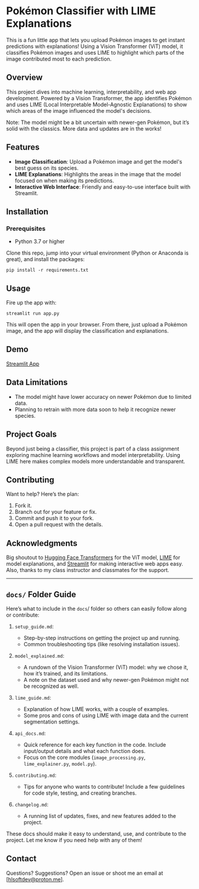 # Pokémon Classifier with LIME Explanations

This is a fun little app that lets you upload Pokémon images to get instant predictions with explanations! Using a Vision Transformer (ViT) model, it classifies Pokémon images and uses LIME to highlight which parts of the image contributed most to each prediction.

## Overview

This project dives into machine learning, interpretability, and web app development. Powered by a Vision Transformer, the app identifies Pokémon and uses LIME (Local Interpretable Model-Agnostic Explanations) to show which areas of the image influenced the model's decisions.

Note: The model might be a bit uncertain with newer-gen Pokémon, but it’s solid with the classics. More data and updates are in the works!

## Features

- **Image Classification**: Upload a Pokémon image and get the model's best guess on its species.
- **LIME Explanations**: Highlights the areas in the image that the model focused on when making its predictions.
- **Interactive Web Interface**: Friendly and easy-to-use interface built with Streamlit.

## Installation

### Prerequisites

- Python 3.7 or higher

Clone this repo, jump into your virtual environment (Python or Anaconda is great), and install the packages:

```pip install -r requirements.txt```

## Usage

Fire up the app with:

```streamlit run app.py```

This will open the app in your browser. From there, just upload a Pokémon image, and the app will display the classification and explanations.

## Demo

[Streamlit App](https://pokemon-classifier.streamlit.app/)

## Data Limitations

- The model might have lower accuracy on newer Pokémon due to limited data.
- Planning to retrain with more data soon to help it recognize newer species.

## Project Goals

Beyond just being a classifier, this project is part of a class assignment exploring machine learning workflows and model interpretability. Using LIME here makes complex models more understandable and transparent.

## Contributing

Want to help? Here’s the plan:

1. Fork it.
2. Branch out for your feature or fix.
3. Commit and push it to your fork.
4. Open a pull request with the details.


## Acknowledgments

Big shoutout to [Hugging Face Transformers]([https://huggingface.co/google/vit-base-patch16-224-in21k]) for the ViT model, [LIME](https://github.com/marcotcr/lime) for model explanations, and [Streamlit](https://streamlit.io/) for making interactive web apps easy. Also, thanks to my class instructor and classmates for the support.

---

## `docs/` Folder Guide
Here’s what to include in the `docs`/ folder so others can easily follow along or contribute:

1. `setup_guide.md`:
   - Step-by-step instructions on getting the project up and running.
   - Common troubleshooting tips (like resolving installation issues).

2. `model_explained.md`:
    - A rundown of the Vision Transformer (ViT) model: why we chose it, how it’s trained, and its limitations.
    - A note on the dataset used and why newer-gen Pokémon might not be recognized as well.

3. `lime_guide.md`:
    - Explanation of how LIME works, with a couple of examples.
    - Some pros and cons of using LIME with image data and the current segmentation settings.

4. `api_docs.md`:
    - Quick reference for each key function in the code. Include input/output details and what each function does.
    - Focus on the core modules (`image_processing.py`, `lime_explainer.py`, `model.py`).

5. `contributing.md`:
    - Tips for anyone who wants to contribute! Include a few guidelines for code style, testing, and creating branches.

6. `changelog.md`:
    - A running list of updates, fixes, and new features added to the project.

These docs should make it easy to understand, use, and contribute to the project. Let me know if you need help with any of them!

## Contact

Questions? Suggestions? Open an issue or shoot me an email at [hlsoftdev@proton.me].

